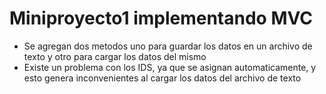# Miniproyecto1 implementando MVC
- Se agregan dos metodos uno para guardar los datos en un archivo de texto y otro para cargar los datos del mismo 
- Existe un problema con los IDS, ya que se asignan automaticamente, y esto genera inconvenientes al cargar los datos del archivo de texto